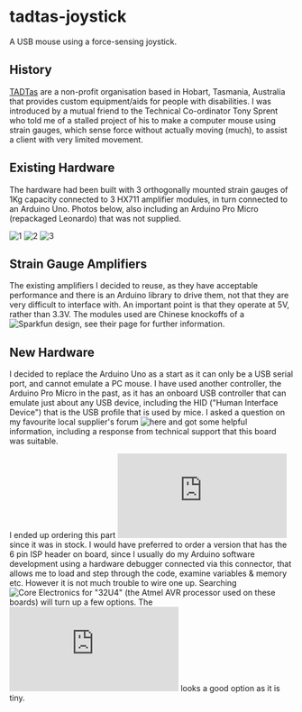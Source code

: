 # tadtas-joystick
A USB mouse using a force-sensing joystick.

## History
[TADTas](http://tadtas.org.au) are a non-profit organisation based in Hobart, Tasmania, Australia that provides custom equipment/aids for people with disabilities. I was introduced by a mutual friend to the Technical Co-ordinator Tony Sprent who told me of a stalled project of his to make a computer mouse using strain gauges, which sense force without actually moving (much), to assist a client with very limited movement. 

## Existing Hardware
The hardware had been built with 3 orthogonally mounted strain gauges of 1Kg capacity connected to 3 HX711 amplifier modules, in turn connected to an Arduino Uno. Photos below, also including an Arduino Pro Micro (repackaged Leonardo) that was not supplied.

![1](tadtas-joystick-hw-orig-1.jpg) ![2](tadtas-joystick-hw-orig-2.jpg) ![3](tadtas-joystick-hw-orig-3.jpg) 

## Strain Gauge Amplifiers
The existing amplifiers I decided to reuse, as they have acceptable performance and there is an Arduino library to drive them, not that they are very difficult to interface with. An important point is that they operate at 5V, rather than 3.3V. The modules used are Chinese knockoffs of a ![Sparkfun design](https://www.sparkfun.com/products/13879), see their page for further information.


## New Hardware
I decided to replace the Arduino Uno as a start as it can only be a USB serial port, and cannot emulate a PC mouse. I have used another controller, the Arduino Pro Micro in the past, as it has an onboard USB controller that can emulate just about any USB device, including the HID ("Human Interface Device") that is the USB profile that is used by mice. I asked a question on my favourite local supplier's forum ![here](https://forum.core-electronics.com.au/t/arduino-for-mouse-emulation/10406) and got some helpful information, including a response from technical support that this board was suitable.

I ended up ordering this part ![Pro Micro - 5V/16MHz](https://core-electronics.com.au/pro-micro-5v-16mhz.html) since it was in stock. I would have preferred to order a version that has the 6 pin ISP header on board, since I usually do my Arduino software development using a hardware debugger connected via this connector, that allows me to load and step through the code, examine variables & memory etc. However it is not much trouble to wire one up. Searching ![Core Electronics](https://core-electronics.com.au) for "32U4" (the Atmel AVR processor used on these boards) will turn up a few options. The ![A-Star 32U4 Micro](https://core-electronics.com.au/a-star-32u4-micro.html) looks a good option as it is tiny.

